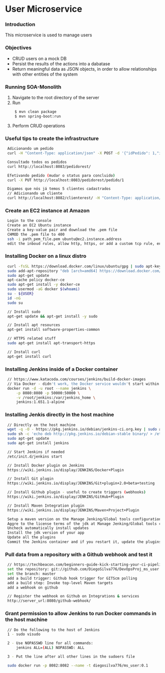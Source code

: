 # User Microservice
### Introduction 
This microservice is used to manage users

### Objectives
* CRUD users on a mock DB
* Persist the results of the actions into a dabatase
* Return meaningful data as JSON objects, in order to allow relationships with other entities of the system

### Running SOA-Monolith
1. Navigate to the root directory of the server
2. Run
   ```sh
    $ mvn clean package
    $ mvn spring-boot:run
   ```
3. Perform CRUD operations

### Useful tips to create the infrastructure
   ```sh
    Adicionando um pedido
    curl -H "Content-Type: application/json" -X POST -d '{"idPedido": 1,"idCliente": 1,"item" : {"idProduto":1,"quantidade":1}}' http://localhost:8083/pedidorest/item/adiciona

    Consultado todos os pedidos
    curl http://localhost:8083/pedidorest/

    Efetivando pedido (mudar o status para concluido)
    curl -X PUT http://localhost:8083/pedidorest/pedido/1

    Digamos que nós já temos 5 clientes cadastrados
    // Adicionando um cliente
    curl http://localhost:8082/clienterest/ -H "Content-Type: application/json" -X POST -d '{"id":6,"nome":"Cliente 6","email":"customer6@gmail.com"}'
   ```

### Create an EC2 instance at Amazon
   ```sh
    Login to the console
    Create an EC2 Ubuntu instance 
    Create a key-value pair and download the .pem file
    CHMOD the .pem file to 400
    ssh -i path_pem_file.pem ubuntu@ec2.instance.address
    edit the inboud rules, allow http, https, or add a custom tcp rule, enable the ports you need, I've added 8080 - 8088
   ```

### Installing Docker on a linux distro
   ```sh
    curl -fsSL https://download.docker.com/linux/ubuntu/gpg | sudo apt-key add -
    sudo add-apt-repository "deb [arch=amd64] https://download.docker.com/linux/ubuntu $(lsb_release -cs) stable"
    sudo apt-get update
    apt-cache policy docker-ce
    sudo apt-get install -y docker-ce
    sudo usermod -aG docker $(whoami)
    su - ${USER}
    id -nG
    sudo su

    // Install sudo
    apt-get update && apt-get install -y sudo 

    // Install apt resources
    apt-get install software-properties-common

    // HTTPS related stuff
    sudo apt-get install apt-transport-https

    // Install curl
    apt-get install curl
   ```

### Installing Jenkins inside of a Docker container
   ```sh
    // https://www.katacoda.com/courses/jenkins/build-docker-images
    // Via Docker - didn't work, the Docker service wouldn't start within the Docker container
    docker run -d -u root --name jenkins \
        -p 8080:8080 -p 50000:50000 \
        -v /root/jenkins:/var/jenkins_home \
        jenkins:1.651.1-alpine
   ```

### Installing Jenkis directly in the host machine
   ```sh
    // Directly on the host machine
    wget -q -O - https://pkg.jenkins.io/debian/jenkins-ci.org.key | sudo apt-key add -
    sudo sh -c 'echo deb http://pkg.jenkins.io/debian-stable binary/ > /etc/apt/sources.list.d/jenkins.list'
    sudo apt-get update
    sudo apt-get install jenkins

    // Start Jenkins if needed
    /etc/init.d/jenkins start

    // Install Docker plugin on Jenkins
    https://wiki.jenkins.io/display/JENKINS/Docker+Plugin

    // Install Git plugin
    https://wiki.jenkins.io/display/JENKINS/Git+plugin+2.0+beta+testing

    // Install Github plugin - useful to create triggers (webhooks)
    https://wiki.jenkins.io/display/JENKINS/GitHub+Plugin

    // Install Maven Integration plugin
    https://wiki.jenkins.io/display/JENKINS/Maven+Project+Plugin

    Setup a maven version on the Manage Jenking/Global tools configuration/add maven
    Aggre to the license terms of the jdk at Manage Jenking/Global tools configuration/jdk
    Uncheck automatically install updates
    Install the jdk version of your app
    Update all the plugins
    Commit the Jenkins container and if you restart it, update the plugins again
   ```

### Pull data from a repository with a Github webhook and test it
   ```sh
    // https://techbeacon.com/beginners-guide-kick-starting-your-ci-pipeline-jenkins
    set the repository: git://github.com/DiegoSilva776/DevOpsProj_ms_user.git
    set the branch: master
    add a build trigger: Github hook trigger for GITScm polling
    add a build step: Invoke top-level Maven targets
    add a webhook on github

    // Register the webhook on Github on Integrations & services
    http://server_url:8080/github-webhook/
   ```

### Grant permission to allow Jenkins to run Docker commands in the host machine
   ```sh
    // Do the following to the host of Jenkins
    1 - sudo visudo

    2 - Use NOPASSWD line for all commands:
        jenkins ALL=(ALL) NOPASSWD: ALL

    3 - Put the line after all other lines in the sudoers file

    sudo docker run -p 8082:8082 --name -t diegosilva776/ms_user:0.1
   ```
